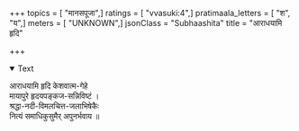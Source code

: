 +++
topics = [ "मानसपूजा",]
ratings = [ "vvasuki:4",]
pratimaala_letters = [ "श", "य",]
meters = [ "UNKNOWN",]
jsonClass = "Subhaashita"
title = "आराधयामि हृदि"

+++

<details open><summary>Text</summary>

आराधयामि हृदि केशवात्म-गेहे  
मायापुरे हृदयपङ्कज-सन्निविष्टं ।  
श्रद्धा-नदी-विमलचित्त-जलाभिषेकैः  
नित्यं समाधिकुसुमैर् अपुनर्भवाय ॥
</details>
